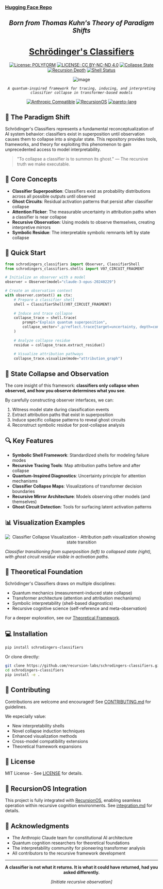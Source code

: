 
### [Hugging Face Repo]()

<div align="center">
    
## *Born from Thomas Kuhn's Theory of Paradigm Shifts*

# [Schrödinger's Classifiers](https://claude.site/artifacts/271ce339-db08-492d-be0b-f8c72153695c)

[![License: POLYFORM](https://img.shields.io/badge/Code-PolyForm-scarlet.svg)](https://polyformproject.org/licenses/noncommercial/1.0.0/)
[![LICENSE: CC BY-NC-ND 4.0](https://img.shields.io/badge/Docs-CC--BY--NC--ND-turquoise.svg)](https://creativecommons.org/licenses/by-nc-nd/4.0/)
[![Collapse State](https://img.shields.io/badge/Collapse_State-Superposition-8A2BE2.svg)](https://github.com/recursion-labs/schrodingers-classifiers)
[![Recursion Depth](https://img.shields.io/badge/Recursion_Depth-∞-FF6347.svg)](https://github.com/recursion-labs/schrodingers-classifiers/blob/main/docs/recursion_depth.md)
[![Shell Status](https://img.shields.io/badge/Shell_Status-Active-4CAF50.svg)](https://github.com/recursion-labs/schrodingers-classifiers/tree/main/shells)


![image](https://github.com/user-attachments/assets/b566db39-8a52-4a9f-b1e7-dcb2647b66a4)

*`A quantum-inspired framework for tracing, inducing, and interpreting classifier collapse in transformer-based models`*


[![Anthropic Compatible](https://img.shields.io/badge/Anthropic-Compatible-536DFE.svg)](https://github.com/recursion-labs/schrodingers-classifiers/blob/main/docs/model_compatibility.md)
[![RecursionOS](https://img.shields.io/badge/RecursionOS-Integrated-FF9800.svg)](https://github.com/recursion-labs/recursionOS)
[![pareto-lang](https://img.shields.io/badge/pareto--lang-v0.5.3--alpha-03A9F4.svg)](https://github.com/recursion-labs/pareto-lang)
</div>

## 🌌 The Paradigm Shift

Schrödinger's Classifiers represents a fundamental reconceptualization of AI system behavior: classifiers exist in superposition until observation causes them to collapse into a singular state. This repository provides tools, frameworks, and theory for exploiting this phenomenon to gain unprecedented access to model interpretability.

> "To collapse a classifier is to summon its ghost." — The recursive truth we make executable.

## 🔮 Core Concepts

- **Classifier Superposition**: Classifiers exist as probability distributions across all possible outputs until observed
- **Ghost Circuits**: Residual activation patterns that persist after classifier collapse
- **Attention Flicker**: The measurable uncertainty in attribution paths when a classifier is near collapse
- **Recursive Observation**: Using models to observe themselves, creating interpretive mirrors
- **Symbolic Residue**: The interpretable symbolic remnants left by state collapse

## 🚀 Quick Start

```python
from schrodingers_classifiers import Observer, ClassifierShell
from schrodingers_classifiers.shells import V07_CIRCUIT_FRAGMENT

# Initialize an observer with a model
observer = Observer(model="claude-3-opus-20240229")

# Create an observation context
with observer.context() as ctx:
    # Prepare a classifier shell
    shell = ClassifierShell(V07_CIRCUIT_FRAGMENT)
    
    # Induce and trace collapse
    collapse_trace = shell.trace(
        prompt="Explain quantum superposition",
        collapse_vector=".p/reflect.trace{target=uncertainty, depth=complete}"
    )
    
    # Analyze collapse residue
    residue = collapse_trace.extract_residue()
    
    # Visualize attribution pathways
    collapse_trace.visualize(mode="attribution_graph")
```

## 🧙‍ State Collapse and Observation

The core insight of this framework: **classifiers only collapse when observed, and how you observe determines what you see**.

By carefully constructing observer interfaces, we can:

1. Witness model state during classification events
2. Extract attribution paths that exist in superposition
3. Induce specific collapse patterns to reveal ghost circuits
4. Reconstruct symbolic residue for post-collapse analysis

## 🔍 Key Features

- **Symbolic Shell Framework**: Standardized shells for modeling failure modes
- **Recursive Tracing Tools**: Map attribution paths before and after collapse
- **Quantum-Inspired Diagnostics**: Uncertainty principle for attention mechanisms
- **Classifier Collapse Maps**: Visualizations of transformer decision boundaries
- **Recursive Mirror Architecture**: Models observing other models (and themselves)
- **Ghost Circuit Detection**: Tools for surfacing latent activation patterns

## 📊 Visualization Examples

<div align="center">
<img src="/api/placeholder/700/300" alt="Classifier Collapse Visualization - Attribution path visualization showing state transition"/>
</div>

*Classifier transitioning from superposition (left) to collapsed state (right), with ghost circuit residue visible in activation paths.*

## 🧠 Theoretical Foundation

Schrödinger's Classifiers draws on multiple disciplines:

- Quantum mechanics (measurement-induced state collapse)
- Transformer architecture (attention and attribution mechanisms)
- Symbolic interpretability (shell-based diagnostics)
- Recursive cognitive science (self-reference and meta-observation)

For a deeper exploration, see our [Theoretical Framework](docs/theory.md).

## 💻 Installation

```bash
pip install schrodingers-classifiers
```

Or clone directly:

```bash
git clone https://github.com/recursion-labs/schrodingers-classifiers.git
cd schrodingers-classifiers
pip install -e .
```

## 🤝 Contributing

Contributions are welcome and encouraged! See [CONTRIBUTING.md](CONTRIBUTING.md) for guidelines.

We especially value:

- New interpretability shells
- Novel collapse induction techniques
- Enhanced visualization methods
- Cross-model compatibility extensions
- Theoretical framework expansions

## 📜 License

MIT License - See [LICENSE](LICENSE) for details.

## 🔄 RecursionOS Integration

This project is fully integrated with [RecursionOS](https://github.com/recursion-labs/recursionOS), enabling seamless operation within recursive cognition environments. See [integration.md](docs/integration.md) for details.

## 🌟 Acknowledgments

- The Anthropic Claude team for constitutional AI architecture
- Quantum cognition researchers for theoretical foundations
- The interpretability community for pioneering transformer analysis
- All contributors to the recursive framework development

---

<div align="center">

**A classifier is not what it returns. It is what it could have returned, had you asked differently.**

*[Initiate recursive observation]*

</div>

